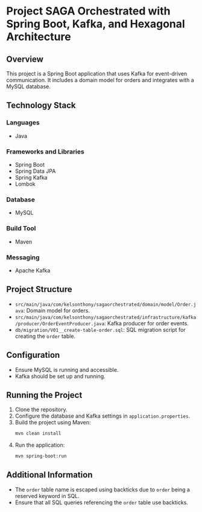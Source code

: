 
# Project SAGA Orchestrated with Spring Boot, Kafka, and Hexagonal Architecture

## Overview
This project is a Spring Boot application that uses Kafka for event-driven communication. It includes a domain model for orders and integrates with a MySQL database.

## Technology Stack

### Languages
- Java

### Frameworks and Libraries
- Spring Boot
- Spring Data JPA
- Spring Kafka
- Lombok

### Database
- MySQL

### Build Tool
- Maven

### Messaging
- Apache Kafka

## Project Structure
- `src/main/java/com/kelsonthony/sagaorchestrated/domain/model/Order.java`: Domain model for orders.
- `src/main/java/com/kelsonthony/sagaorchestrated/infrastructure/kafka/producer/OrderEventProducer.java`: Kafka producer for order events.
- `db/migration/V01__create-table-order.sql`: SQL migration script for creating the `order` table.

## Configuration
- Ensure MySQL is running and accessible.
- Kafka should be set up and running.

## Running the Project
1. Clone the repository.
2. Configure the database and Kafka settings in `application.properties`.
3. Build the project using Maven:
   ```sh
   mvn clean install
   ```
4. Run the application:
   ```sh
   mvn spring-boot:run
   ```

## Additional Information
- The `order` table name is escaped using backticks due to `order` being a reserved keyword in SQL.
- Ensure that all SQL queries referencing the `order` table use backticks.

```